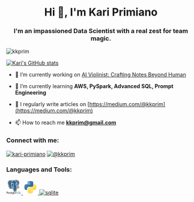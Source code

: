 <h1 align="center">Hi 👋, I'm Kari Primiano</h1>
<h3 align="center">I'm an impassioned Data Scientist with a real zest for team magic.</h3>

<p align="left"> <img src="https://komarev.com/ghpvc/?username=kkprim&label=Profile%20views&color=0e75b6&style=flat" alt="kkprim" /> </p>

[![Kari's GitHub stats](https://github-readme-stats.vercel.app/api?username=kkprim)](https://github.com/kkprim/github-readme-stats)

- 🔭 I’m currently working on [AI Violinist: Crafting Notes Beyond Human](https://github.com/kkprim/Neural-Net-Generative-AI-Violin-Composition)

- 🌱 I’m currently learning **AWS, PySpark, Advanced SQL, Prompt Engineering**

- 📝 I regularly write articles on [https://medium.com/@kkprim](https://medium.com/@kkprim)

- 📫 How to reach me **kkprim@gmail.com**


<h3 align="left">Connect with me:</h3>
<p align="left">
<a href="https://linkedin.com/in/kari-primiano" target="blank"><img align="center" src="https://raw.githubusercontent.com/rahuldkjain/github-profile-readme-generator/master/src/images/icons/Social/linked-in-alt.svg" alt="kari-primiano" height="30" width="40" /></a>
<a href="https://medium.com/@kkprim" target="blank"><img align="center" src="https://raw.githubusercontent.com/rahuldkjain/github-profile-readme-generator/master/src/images/icons/Social/medium.svg" alt="@kkprim" height="30" width="40" /></a>
</p>

<h3 align="left">Languages and Tools:</h3>
<p align="left"> <a href="https://www.postgresql.org" target="_blank" rel="noreferrer"> <img src="https://raw.githubusercontent.com/devicons/devicon/master/icons/postgresql/postgresql-original-wordmark.svg" alt="postgresql" width="40" height="40"/> </a> <a href="https://www.python.org" target="_blank" rel="noreferrer"> <img src="https://raw.githubusercontent.com/devicons/devicon/master/icons/python/python-original.svg" alt="python" width="40" height="40"/> </a> <a href="https://www.sqlite.org/" target="_blank" rel="noreferrer"> <img src="https://www.vectorlogo.zone/logos/sqlite/sqlite-icon.svg" alt="sqlite" width="40" height="40"/> </a> </p>

